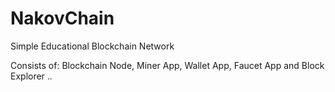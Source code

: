 # NakovChain

Simple Educational Blockchain Network

Consists of: Blockchain Node, Miner App, Wallet App, Faucet App and Block Explorer
..
